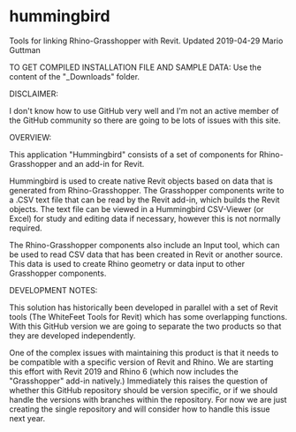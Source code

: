 # hummingbird
Tools for linking Rhino-Grasshopper with Revit.
Updated 2019-04-29 Mario Guttman

TO GET COMPILED INSTALLATION FILE AND SAMPLE DATA:
Use the content of the "_Downloads" folder.

DISCLAIMER:

I don't know how to use GitHub very well and I'm not an active member of the GitHub community so there are going to be lots of issues with this site.

OVERVIEW:

This application "Hummingbird" consists of a set of components for Rhino-Grasshopper and an add-in for Revit.  

Hummingbird is used to create native Revit objects based on data that is generated from Rhino-Grasshopper.  The Grasshopper components write to a .CSV text file that can be read by the Revit add-in, which builds the Revit objects.  The text file can be viewed in a Hummingbird CSV-Viewer (or Excel) for study and editing data if necessary, however this is not normally required.

The Rhino-Grasshopper components also include an Input tool, which can be used to read CSV data that has been created in Revit or another source.  This data is used to create Rhino geometry or data input to other Grasshopper components.

DEVELOPMENT NOTES:

This solution has historically been developed in parallel with a set of Revit tools (The WhiteFeet Tools for Revit) which has some overlapping functions.  With this GitHub version we are going to separate the two products so that they are developed independently.

One of the complex issues with maintaining this product is that it needs to be compatible with a specific version of Revit and Rhino.  We are starting this effort with Revit 2019 and Rhino 6 (which now includes the "Grasshopper" add-in natively.)  Immediately this raises the question of whether this GitHub repository should be version specific, or if we should handle the versions with branches within the repository.  For now we are just creating the single repository and will consider how to handle this issue next year.
 